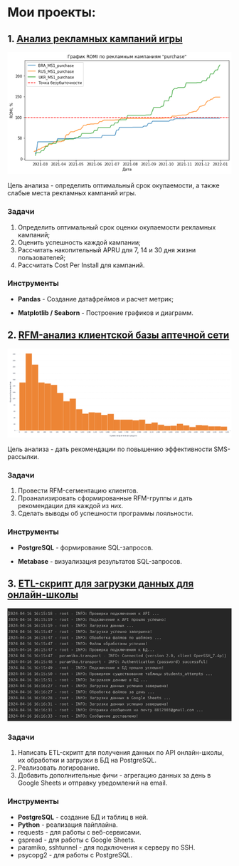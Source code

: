 # Мои проекты: 

## 1. [Анализ рекламных кампаний игры](https://github.com/maranafaamen/portfolio/tree/main/gamedev_marketing_campaigns)

![cover](/gamedev_marketing_campaigns/assets/plot1.png)

Цель анализа - определить оптимальный срок окупаемости, а также слабые места рекламных кампаний игры.
 
### Задачи
1. Определить оптимальный срок оценки окупаемости рекламных кампаний;
2. Оценить успешность каждой кампании;
3. Рассчитать накопительный APRU для 7, 14 и 30 дня жизни пользователей;
4. Рассчитать Cost Per Install для кампаний.

### Инструменты

- **Pandas** - Создание датафреймов и расчет метрик;

- **Matplotlib / Seaborn** - Построение графиков и диаграмм.

## 2. [RFM-анализ клиентской базы аптечной сети](https://github.com/maranafaamen/portfolio/tree/main/rfm_pharmacy)

![cover](/rfm_pharmacy/assets/monetary_dist.png)

Цель анализа - дать рекомендации по повышению эффективности SMS-рассылки.
 
### Задачи
1. Провести RFM-сегментацию клиентов.
2. Проанализировать сформированные RFM-группы и дать рекомендации для каждой из них.
3. Сделать выводы об успешности программы лояльности.

### Инструменты

- **PostgreSQL** - формирование SQL-запросов.

- **Metabase** - визуализация результатов SQL-запросов.

## 3. [ETL-скрипт для загрузки данных для онлайн-школы](https://github.com/maranafaamen/portfolio/tree/main/edtech_etl)

![cover](/edtech_etl/assets/cover.png)

### Задачи
1. Написать ETL-скрипт для получения данных по API онлайн-школы, их обработки и загрузки в БД на PostgreSQL.
2. Реализовать логирование.
3. Добавить дополнительные фичи - агрегацию данных за день в Google Sheets и отправку уведомлений на email.

### Инструменты

- **PostgreSQL** - создание БД и таблиц в ней.
- **Python** - реализация пайплайна.
- requests - для работы с веб-сервисами.
- gspread - для работы с Google Sheets.
- paramiko, sshtunnel - для подключения к серверу по SSH.
- psycopg2 - для работы с PostgreSQL.
